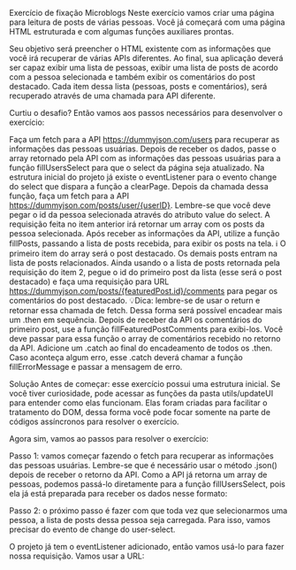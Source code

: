 Exercício de fixação
Microblogs
Neste exercício vamos criar uma página para leitura de posts de várias pessoas. Você já começará com uma página HTML estruturada e com algumas funções auxiliares prontas.

Seu objetivo será preencher o HTML existente com as informações que você irá recuperar de várias APIs diferentes. Ao final, sua aplicação deverá ser capaz exibir uma lista de pessoas, exibir uma lista de posts de acordo com a pessoa selecionada e também exibir os comentários do post destacado. Cada item dessa lista (pessoas, posts e comentários), será recuperado através de uma chamada para API diferente.

Curtiu o desafio? Então vamos aos passos necessários para desenvolver o exercício:

Faça um fetch para a API https://dummyjson.com/users para recuperar as informações das pessoas usuárias. Depois de receber os dados, passe o array retornado pela API com as informações das pessoas usuárias para a função fillUsersSelect para que o select da página seja atualizado.
Na estrutura inicial do projeto já existe o eventListener para o evento change do select que dispara a função a clearPage. Depois da chamada dessa função, faça um fetch para a API https://dummyjson.com/posts/user/{userID}. Lembre-se que você deve pegar o id da pessoa selecionada através do atributo value do select.
A requisição feita no item anterior irá retornar um array com os posts da pessoa selecionada. Após receber as informações da API, utilize a função fillPosts, passando a lista de posts recebida, para exibir os posts na tela. ℹ️ O primeiro item do array será o post destacado. Os demais posts entram na lista de posts relacionados.
Ainda usando o a lista de posts retornada pela requisição do item 2, pegue o id do primeiro post da lista (esse será o post destacado) e faça uma requisição para URL https://dummyjson.com/posts/{featuredPost.id}/comments para pegar os comentários do post destacado. 💡Dica: lembre-se de usar o return e retornar essa chamada de fetch. Dessa forma será possível encadear mais um .then em sequência.
Depois de receber da API os comentários do primeiro post, use a função fillFeaturedPostComments para exibi-los. Você deve passar para essa função o array de comentários recebido no retorno da API.
Adicione um .catch ao final do encadeamento de todos os .then. Caso aconteça algum erro, esse .catch deverá chamar a função fillErrorMessage e passar a mensagem de erro.


Solução
Antes de começar: esse exercício possui uma estrutura inicial. Se você tiver curiosidade, pode acessar as funções da pasta utils/updateUI para entender como elas funcionam. Elas foram criadas para facilitar o tratamento do DOM, dessa forma você pode focar somente na parte de códigos assíncronos para resolver o exercício.

Agora sim, vamos ao passos para resolver o exercício:

Passo 1: vamos começar fazendo o fetch para recuperar as informações das pessoas usuárias. Lembre-se que é necessário usar o método .json() depois de receber o retorno da API. Como a API já retorna um array de pessoas, podemos passá-lo diretamente para a função fillUsersSelect, pois ela já está preparada para receber os dados nesse formato:

Passo 2: o próximo passo é fazer com que toda vez que selecionarmos uma pessoa, a lista de posts dessa pessoa seja carregada. Para isso, vamos precisar do evento de change do user-select.

O projeto já tem o eventListener adicionado, então vamos usá-lo para fazer nossa requisição. Vamos usar a URL: